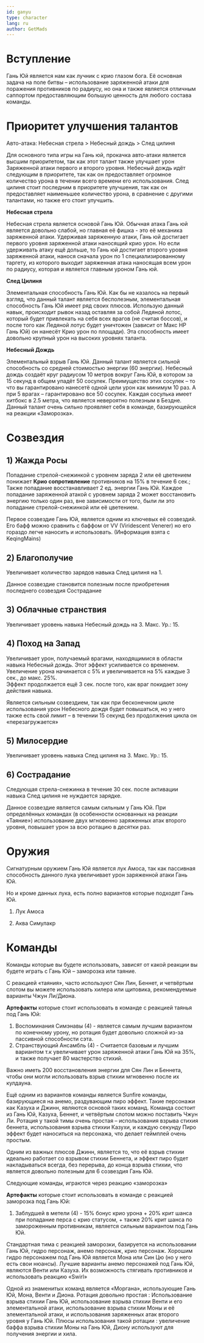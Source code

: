 ```yaml
---
id: ganyu
type: character
lang: ru
author: GetMads
---
```


# Вступление

Гань Юй является нам как лучник с крио глазом бога. Её основная задача на поле битвы – использование заряженной атаки для поражения противников по радиусу, но она и также является отличным саппортом предоставляющим большую ценность для любого состава команды.

# Приоритет улучшения талантов

Авто-атака: Небесная стрела > Небесный дождь > След цилиня

Для основного типа игры на Гань юй, прокачка авто-атаки является высшим приоритетом, так как этот талант также улучшает урон Заряженной атаки первого и второго уровня. Небесный дождь идёт следующим в приоритете, так как он предоставляет огромное количество урона в течении всего времени его использования. След цилиня стоит последним в приоритете улучшения, так как он предоставляет наименьшее количество урона, в сравнение с другими талантами, но также его стоит улучшить.  
  

**Небесная стрела**

Небесная стрела является основой Гань Юй. Обычная атака Гань юй является довольно слабой, но главная её фишка - это её механика заряженной атаки. Удерживая заряженную атаки, Гань юй достигает первого уровня заряженной атаки наносящий крио урон. Но если удерживать атаку ещё дольше, то Гань юй достигает второго уровня заряженной атаки, нанося сначала урон по 1 специализированному таргету, из которого выходит заряженная атака наносящая всем урон по радиусу, которая и является главным уроном Гань юй.

**След Цилиня**

Элементальная способность Гань Юй. Как бы не казалось на первый взгляд, что данный талант является бесполезным, элементальная способность Гань Юй имеет ряд своих плюсов. Использую данный навык, происходит рывок назад оставляя за собой Ледяной лотос, который будет привлекать на себя всех врагов (не считая боссов), и после того как Ледяной лотус будет уничтожен (зависит от Макс HP Гань Юй) он нанесёт Крио урон по площади). Эта способность имеет довольно крупный урон на высоких уровнях таланта.

**Небесный Дождь**

Элементальный взрыв Гань Юй. Данный талант является сильной способность со средней стоимостью энергии (60 энергии). Небесный дождь создаёт круг радиусом 10 метров вокруг Гань Юй, в котором за 15 секунд в общем упадёт 50 сосулек. Преимущество этих сосулек – то что вы гарантировано нанесетё одной цели урон как минимум 10 раз. А при 5 врагах – гарантировано все 50 сосулек. Каждая сосулька имеет хитбокс в 2.5 метра, что является невероятно полезным в Бездне. Данный талант очень сильно проявляет себя в команде, базирующейся на реакции «Заморозка».

# Созвездия

## 1) Жажда Росы

Попадание стрелой-снежинкой с уровнем заряда 2 или её цветением понижает **Крио сопротивление** противников на 15% в течение 6 сек.;  
Также попадание восстанавливает 2 ед. энергии Гань Юй. Каждое попадание заряженной атакой с уровнем заряда 2 может восстановить энергию только один раз, вне зависимости от того, были ли это попадание стрелой-снежинкой или её цветением.

Первое созвездие Гань Юй, является одним из ключевых её созвездий. Его бафф можно сравнить с баффом от VV (Viridescent Venerer) но его гораздо легче наносить и использовать. (Информация взята с KeqingMains)

## 2) Благополучие

Увеличивает количество зарядов навыка След цилиня на 1.

Данное созвездие становится полезным после приобретения последнего созвездия Сострадание

## 3) Облачные странствия

Увеличивает уровень навыка Небесный дождь на 3. Макс. Ур.: 15.

## 4) Поход на Запад

Увеличивает урон, получаемый врагами, находящимися в области навыка Небесный дождь. Этот эффект усиливается со временем. Увеличение урона начинается с 5% и увеличивается на 5% каждые 3 сек., до макс. 25%.  
Эффект продолжается ещё 3 сек. после того, как враг покидает зону действия навыка.

Является сильным созвездием, так как при бесконечном цикле использования урон Небесного дождя будет повышаться, но у него также есть свой лимит – в течении 15 секунд без продолжения цикла он «перезагружается»

## 5) Милосердие

Увеличивает уровень навыка След цилиня на 3. Макс. Ур.: 15.

## 6) Сострадание

Следующая стрела-снежинка в течение 30 сек. после активации навыка След цилиня не нуждается зарядке.

Данное созвездие является самым сильным у Гань Юй. При определённых командах (в особенности основанных на реакции «Таяние») использование двух мгновенно заряженных атак второго уровня, повышает урон за всю ротацию в десятки раз.

# Оружия

Сигнатурным оружием Гань Юй является лук Амоса, так как пассивная способность данного лука увеличивает урон заряженной атаки Гань Юй.

Но и кроме данных лука, есть полно вариантов которые подходят Гань Юй.

1) Лук Амоса

2) Аква Симулакр

# Команды

Команды которые вы будете использовать, зависят от какой реакции вы будете играть с Гань Юй – заморозка или таяние.

С реакцией «таяния», часто используют Сян Лин, Беннет, и четвёртым слотом вы можете использовать хилера или щитовика, рекомендуемые варианты Чжун Ли/Диона.

**Артефакты** которые стоит использовать в команде с реакцией таянья под Гань Юй:

1) Воспоминания Симэнавы (4) - является самым лучшим вариантом по конечному урону, но ротация будет довольно сложной из-за пассивной способности сэта.
2) Странствующий Ансамбль (4) - Считается базовым и лучшим вариантом т.к увеличивает урон заряженной атаки Гань Юй на 35%, и также получает 80 мастерство стихий.

Важно иметь 200 восстановления энергии для Сян Лин и Беннета, чтобы они могли использовать взрыв стихии мгновенно после их кулдауна.

Ещё одним из вариантов команды является Sunfire команды, базирующиеся на анемо, раздувающим пиро эффект. Такие персонажи как Казуха и Джинн, являются основой таких команд. Команда состоит из Гань Юй, Казуха, Беннет, и четвёртым слотом можно поставить Чжун Ли. Ротация у такой тимы очень простая – использования взрыва стихия беннета, использования взрыва стихии Казухи, и каждую секунду Пиро эффект будет наноситься на персонажа, что делает геймплей очень простым.

Одним из важных плюсов Джинн, является то, что её взрыв стихии идеально работает со взрывом стихии Беннета, и эффект пиро будет накладываться всегда, без перерыва, до конца взрыва стихии, что является довольно полезным для 6 созвездия Гань Юй.

Следующие команды, играются через реакцию «заморозка»

**Артефакты** которые стоит использовать в команде с реакцией заморозка под Гань Юй:

1) Заблудшей в метели (4) - 15% бонус крио урона + 20% крит шанса при попадание перса с крио статусом, + также 20% крит шанса по замороженным противникам, является сильным вариантом под Гань Юй.

Стандартная тима с реакцией заморозки, базируется на использовании Гань Юй, гидро персонаж, анемо персонаж, крио персонаж. Хорошим гидро персонажем под Гань Юй является Мона или Син Цю (но у него есть свои нюансы). Лучшие варианты анемо персонажей под Гань Юй, являются Венти или Казуха. Их возможность стягивать противников и использовать реакцию «Swirl»

Одной из знаменитых команд является «Моргана», использующие Гань Юй, Мона, Венти и Диона. Ротация довольно простая : Использование взрыва стихии Гань Юй, использование взрыва стихии Венти и его элементальной атаки, использование взрыва стихии Моны и её элементальной атаки, и использования заряженных атак второго уровня у Гань Юй. Плюсы использования такой ротации : увеличение баффа взрыва стихии Моны на Гань Юй, Диону используют для получения энергии и хила.
